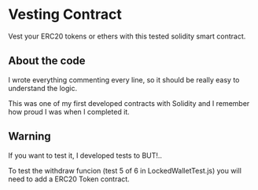 # Vesting Contract

Vest your ERC20 tokens or ethers with this tested solidity smart contract.

## About the code

I wrote everything commenting every line, so it should be really easy to understand the logic.

This was one of my first developed contracts with Solidity and I remember how proud I was when I completed it.

## Warning

If you want to test it, I developed tests to BUT!..

To test the withdraw funcion (test 5 of 6 in LockedWalletTest.js) you will need to add a ERC20 Token contract.